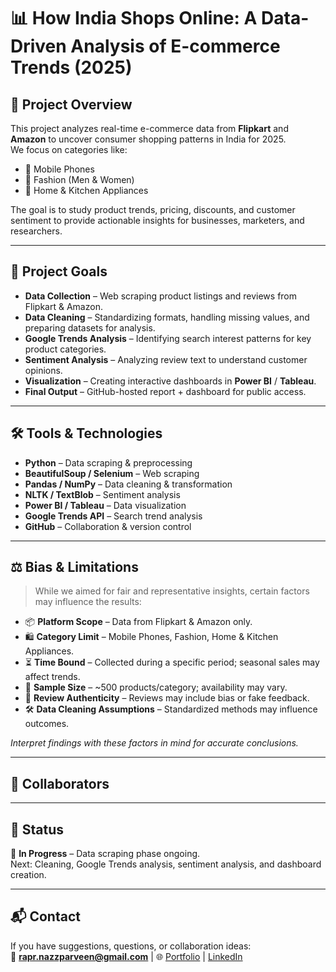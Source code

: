 # 📊 How India Shops Online: A Data-Driven Analysis of E-commerce Trends (2025)

## 📝 Project Overview
This project analyzes real-time e-commerce data from **Flipkart** and **Amazon** to uncover consumer shopping patterns in India for 2025.  
We focus on categories like:
- 📱 Mobile Phones
- 👗 Fashion (Men & Women)
- 🍳 Home & Kitchen Appliances  

The goal is to study product trends, pricing, discounts, and customer sentiment to provide actionable insights for businesses, marketers, and researchers.

---

## 🎯 Project Goals
- **Data Collection** – Web scraping product listings and reviews from Flipkart & Amazon.
- **Data Cleaning** – Standardizing formats, handling missing values, and preparing datasets for analysis.
- **Google Trends Analysis** – Identifying search interest patterns for key product categories.
- **Sentiment Analysis** – Analyzing review text to understand customer opinions.
- **Visualization** – Creating interactive dashboards in **Power BI** / **Tableau**.
- **Final Output** – GitHub-hosted report + dashboard for public access.

---

## 🛠 Tools & Technologies
- **Python** – Data scraping & preprocessing
- **BeautifulSoup / Selenium** – Web scraping
- **Pandas / NumPy** – Data cleaning & transformation
- **NLTK / TextBlob** – Sentiment analysis
- **Power BI / Tableau** – Data visualization
- **Google Trends API** – Search trend analysis
- **GitHub** – Collaboration & version control

---

## ⚖️ Bias & Limitations
> While we aimed for fair and representative insights, certain factors may influence the results:

- 📦 **Platform Scope** – Data from Flipkart & Amazon only.  
- 🛍 **Category Limit** – Mobile Phones, Fashion, Home & Kitchen Appliances.  
- ⏳ **Time Bound** – Collected during a specific period; seasonal sales may affect trends.  
- 🧮 **Sample Size** – ~500 products/category; availability may vary.  
- 💬 **Review Authenticity** – Reviews may include bias or fake feedback.  
- 🛠 **Data Cleaning Assumptions** – Standardized methods may influence outcomes.

*Interpret findings with these factors in mind for accurate conclusions.*

---

## 👥 Collaborators

---

## 📅 Status
📌 **In Progress** – Data scraping phase ongoing.  
Next: Cleaning, Google Trends analysis, sentiment analysis, and dashboard creation.

---

## 📬 Contact
If you have suggestions, questions, or collaboration ideas:  
📧 **rapr.nazzparveen@gmail.com** | 🌐 [Portfolio](https://www.datascienceportfol.io/nazzparveen) | [LinkedIn](https://www.linkedin.com/in/nazz-parveen)



